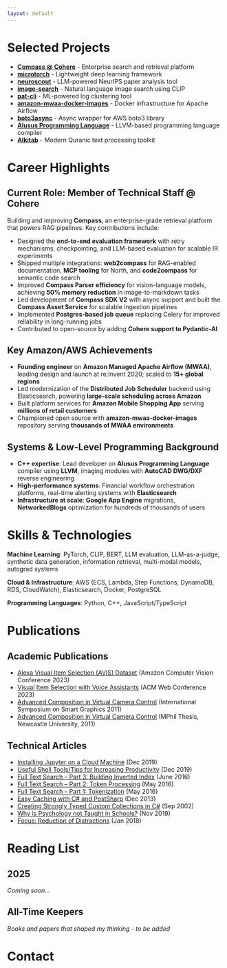 ```yaml
---
layout: default
---
```


# Selected Projects

- **[Compass @ Cohere](https://cohere.com/compass)** - Enterprise search and retrieval platform
- **[microtorch](https://github.com/rafidka/microtorch)** - Lightweight deep learning framework
- **[neuroscout](https://github.com/rafidka/neuroscout)** - LLM-powered NeurIPS paper analysis tool
- **[image-search](https://github.com/rafidka/image-search-with-human-language)** - Natural language image search using CLIP
- **[pat-cli](https://github.com/rafidka/pat-cli)** - ML-powered log clustering tool
- **[amazon-mwaa-docker-images](https://github.com/aws/amazon-mwaa-docker-images)** - Docker infrastructure for Apache Airflow
- **[boto3async](https://github.com/rafidka/boto3async)** - Async wrapper for AWS boto3 library
- **[Alusus Programming Language](https://github.com/Alusus/Alusus)** - LLVM-based programming language compiler
- **[Alkitab](https://github.com/rafidka/alkitab)** - Modern Quranic text processing toolkit

# Career Highlights

## Current Role: Member of Technical Staff @ Cohere

Building and improving **Compass**, an enterprise-grade retrieval platform that powers RAG pipelines. Key contributions include:

- Designed the **end-to-end evaluation framework** with retry mechanisms, checkpointing, and LLM-based evaluation for scalable IR experiments
- Shipped multiple integrations: **web2compass** for RAG-enabled documentation, **MCP tooling** for North, and **code2compass** for semantic code search
- Improved **Compass Parser efficiency** for vision-language models, achieving **50% memory reduction** in image-to-markdown tasks
- Led development of **Compass SDK V2** with async support and built the **Compass Asset Service** for scalable ingestion pipelines
- Implemented **Postgres-based job queue** replacing Celery for improved reliability in long-running jobs
- Contributed to open-source by adding **Cohere support to Pydantic-AI**

## Key Amazon/AWS Achievements

- **Founding engineer** on **Amazon Managed Apache Airflow (MWAA)**, leading design and launch at re:Invent 2020; scaled to **15+ global regions**
- Led modernization of the **Distributed Job Scheduler** backend using Elasticsearch, powering **large-scale scheduling across Amazon**
- Built platform services for **Amazon Mobile Shopping App** serving **millions of retail customers**
- Championed open source with **amazon-mwaa-docker-images** repository serving **thousands of MWAA environments**

## Systems & Low-Level Programming Background

- **C++ expertise**: Lead developer on **Alusus Programming Language** compiler using **LLVM**, imaging modules with **AutoCAD DWG/DXF** reverse engineering
- **High-performance systems**: Financial workflow orchestration platforms, real-time alerting systems with **Elasticsearch**
- **Infrastructure at scale**: **Google App Engine** migrations, **NetworkedBlogs** optimization for hundreds of thousands of users

# Skills & Technologies

**Machine Learning**: PyTorch, CLIP, BERT, LLM evaluation, LLM-as-a-judge, synthetic data generation, information retrieval, multi-modal models, autograd systems

**Cloud & Infrastructure**: AWS (ECS, Lambda, Step Functions, DynamoDB, RDS, CloudWatch), Elasticsearch, Docker, PostgreSQL

**Programming Languages**: Python, C++, JavaScript/TypeScript

# Publications

## Academic Publications

- [Alexa Visual Item Selection (AVIS) Dataset](https://www.amazon.science/publications/visual-item-selection-with-voice-assistants) (Amazon Computer Vision Conference 2023)
- [Visual Item Selection with Voice Assistants](https://www.amazon.science/publications/visual-item-selection-with-voice-assistants) (ACM Web Conference 2023)
- [Advanced Composition in Virtual Camera Control](https://link.springer.com/chapter/10.1007/978-3-642-22571-0_2) (International Symposium on Smart Graphics 2011)
- [Advanced Composition in Virtual Camera Control](https://books.google.ca/books/about/Advanced_Composition_in_Virtual_Camera_C.html?id=Aa5atwAACAAJ&redir_esc=y) (MPhil Thesis, Newcastle University, 2011)

## Technical Articles

- [Installing Jupyter on a Cloud Machine](https://medium.com/@rafidka/installing-jupyter-on-a-cloud-machine-1671e75d2e01) (Dec 2019)
- [Useful Shell Tools/Tips for Increasing Productivity](https://medium.com/@rafidka/useful-shell-tools-for-increasing-productivity-16d96d53b466) (Dec 2019)
- [Full Text Search – Part 3: Building Inverted Index](https://rafidka.wordpress.com/2016/06/05/full-text-search-part-3-building-inverted-index/) (June 2016)
- [Full Text Search – Part 2: Token Processing](https://rafidka.wordpress.com/2016/05/15/full-text-search-part-2-token-processing/) (May 2016)
- [Full Text Search – Part 1: Tokenization](https://rafidka.wordpress.com/2016/05/14/full-text-search-part-1-tokenization/) (May 2016)
- [Easy Caching with C# and PostSharp](https://www.codeproject.com/Articles/696774/Easy-Caching-with-Csharp-and-PostSharp) (Dec 2013)
- [Creating Strongly Typed Custom Collections in C#](https://www.c-sharpcorner.com/article/creating-strongly-typed-custom-collections-in-C-Sharp/) (Sep 2002)
- [Why is Psychology not Taught in Schools?](https://medium.com/@rafidka/why-is-psychology-not-taught-in-schools-d219d2f681f1) (Nov 2019)
- [Focus: Reduction of Distractions](https://rafidka.wordpress.com/2018/01/29/focus-reduction-of-distractions/) (Jan 2018)

# Reading List

## 2025

_Coming soon..._

## All-Time Keepers

_Books and papers that shaped my thinking - to be added_

# Contact

<div id="email-contact"></div>

<script>
document.addEventListener('DOMContentLoaded', function() {
    const emailDiv = document.getElementById('email-contact');
    const email = 'me@rafid.ai';
    emailDiv.innerHTML = `Feel free to reach out: <a href="mailto:${email}">${email}</a>`;
});
</script>

